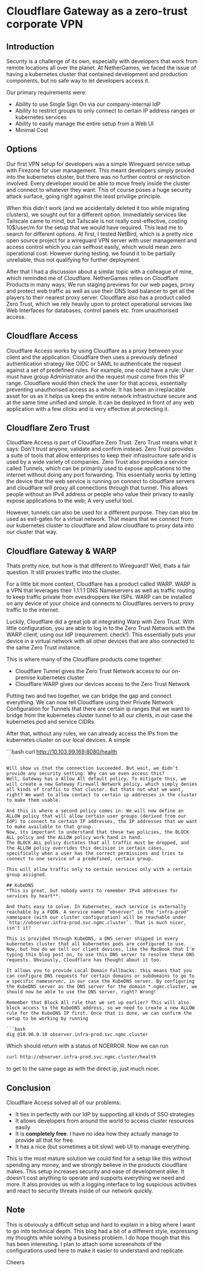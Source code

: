 # Cloudflare Gateway as a zero-trust corporate VPN

## Introduction
Security is a challenge of its own, especially with developers that work from remote locations all over the planet.
At NetherGames, we faced the issue of having a kubernetes cluster that contained development and production components, but no safe way to let developers access it.

Our primary requirements were:
- Ability to use Single Sign On via our company-internal IdP
- Ability to restrict groups to only connect to certain IP address ranges or kubernetes services
- Ability to easily manage the entire setup from a Web UI
- Minimal Cost

## Options
Our first VPN setup for developers was a simple Wireguard service setup with Firezone for user management. This meant developers simply proxied into the kubernetes cluster, but there was no further control or restriction involved. Every developer would be able to move freely inside the cluster and connect to whatever they want. This of course poses a huge security attack surface, going right against the least privilige principle. 

When this didn't work (and we accidentally deleted it too while migrating clusters), we sought out for a different option. Immediately services like Tailscale came to mind, but Tailscale is not really cost-effective, costing 10$/user/m for the setup that we would have required.
This lead me to search for different options. At first, I tested NetBird, which is a pretty nice open source project for a wireguard VPN server with user management and access control which you can selfhost easily, which would mean zero operational cost. However during testing, we found it to be partially unreliable, thus not qualifying for further deployment.

After that I had a discussion about a similar topic with a colleague of mine, which reminded me of Cloudflare. NetherGames relies on Cloudflare Products in many ways; We run staging previews for our web pages, proxy and protect web traffic as well as use their DNS load balancer to get all the players to their nearest proxy server. 
Cloudflare also has a product called Zero Trust, which we rely heavily upon to protect operational services like Web Interfaces for databases, control panels etc. from unauthorised access.

## Cloudflare Access
Cloudflare Access works by using Cloudflare as a proxy between your client and the application. Cloudflare then uses a previously defined authentication strategy like OIDC or SAML to authenticate the request against a set of predefined rules.
For example, one could have a rule: User must have group Administrator and the request must come from this IP range.
Cloudflare would then check the user for that access, essentially preventing unauthorised access as a whole.
It has been an irreplacable asset for us as it helps us keep the entire network infrastructure secure and at the same time unified and simple. It can be deployed in front of any web application with a few clicks and is very effective at protecting it.

## Cloudflare Zero Trust
Cloudflare Access is part of Cloudflare Zero Trust. Zero Trust means what it says: Don't trust anyone, validate and confirm instead. Zero Trust provides a suite of tools that allow enterprises to keep their infrastructure safe and is used by a wide variety of companies. Zero Trust also provides a service called Tunnels, which can be primarily used to expose applications to the internet without doing any port forwarding. 
This essentially works by letting the device that the web service is running on connect to cloudflare servers and cloudflare will proxy all connections through that tunnel. This allows people without an IPv4 address or people who value their privacy to easily expose applications to the web; A very useful tool.

However, tunnels can also be used for a different purpose. They can also be used as exit-gates for a virtual network. That means that we connect from our kubernetes cluster to cloudflare and allow cloudflare to proxy data into our cluster that way.


## Cloudflare Gateway & WARP
Thats pretty nice, but how is that different to Wireguard?
Well, thats a fair question. It still proxies traffic into the cluster. 

For a little bit more context, Cloudflare has a product called WARP. WARP is a VPN that leverages their 1.1.1.1 DNS Nameservers as well as traffic routing to keep traffic private from evesdroppers like ISPs. WARP can be installed on any device of your choice and connects to Cloudflares servers to proxy traffic to the internet.

Luckily, Cloudflare did a great job at integrating Warp with Zero Trust. With little configuration, you are able to log in to the Zero Trust Network with the WARP client, using our IdP (requirement: check!). This essentially puts your device in a virtual network with all other devices that are also connected to the same Zero Trust instance.

This is where many of the Cloudflare products come together:
- Cloudflare Tunnel gives the Zero Trust Network access to our on-premise kubernetes cluster
- Cloudflare WARP gives our devices access to the Zero Trust Network

Putting two and two together, we can bridge the gap and connect everything.
We can now tell Cloudflare using their Private Network Configuration for Tunnels that there are certain ip ranges that we want to bridge from the kubernetes cluster tunnel to all our clients, in our case the kubernetes pod and service CIDRs.

After that, without any rules, we can already access the IPs from the kubernetes cluster on our local devices. A simple

´´´bash
curl http://10.103.99.169:8080/health
```

Will show us that the connection succeeded. But wait, we didn't provide any security setting: Why can we even access this?
Well, Gateway has a Allow All default policy. To mitigate this, we will create a new Gateway Firewall Network policy, which simply denies all kinds of traffic to that cluster. But thats not what we want, right? We want to allow contact to certain ip addresses in the cluster to make them usable.

And this is where a second policy comes in: We will now define an ALLOW policy that will allow certain user groups (derived from our IdP) to connect to certain IP addresses, the IP addresses that we want to make available to that group.
Now, its important to understand that these two policies, the BLOCK ALL policy and the ALLOW policy work hand in hand.
The BLOCK ALL policy dictates that all traffic must be dropped, and the ALLOW policy overrides this decision in certain cases, specifically when a user has the correct permissions and tries to connect to one service of a predefined, certain group.

This will allow traffic only to certain services only with a certain group assigned.

## KubeDNS
*This is great, but nobody wants to remember IPv4 addresses for services by heart**.

And thats easy to solve. In Kubernetes, each service is externally reachable by a FQDN. A service named "observer" in the "infra-prod" namespace (with our cluster configuration) will be reachable under `http://observer.infra-prod.svc.ngmc.cluster`. That is much nicer, isn't it?

This is provided through KubeDNS, a DNS server shipped in every kubernetes cluster that all kubernetes pods are configured to use. Now, but how do we tell our client devices, like the MacBook that I'm typing this blog post on, to use this DNS server to resolve these DNS requests. Obviously, Cloudflare has thought about it too.

It allows you to provide Local Domain Fallbacks: this means that you can configure DNS requests for certain domains or subdomains to go to a specific nameserver, in our case the KubeDNS server. By configuring the KubeDNS server as the DNS server for the domain *.ngmc.cluster, we should now be able to use the DNS server, right? Wrong!

Remember that Block All rule that we set up earlier? This will also block access to the KubeDNS address, so we need to create a new ALLOW rule for the KubeDNS IP first. Once that is done, we can confirm the setup to be working by running

```bash
dig @10.96.0.10 observer.infra-prod.svc.ngmc.cluster
```

Which should return with a status of NOERROR. Now we can run
```bash
curl http://observer.infra-prod.svc.ngmc.cluster/health
```
to get to the same page as with the direct ip, just much nicer.

## Conclusion
Cloudflare Access solved all of our problems:
- It ties in perfectly with our IdP by supporting all kinds of SSO strategies
- It allows developers from around the world to access cluster resources easily
- It is **completely free**. I have no idea how they actually manage to provide all that for free.
- It has a nice (but sometimes a bit slow) web UI to manage everything.

This is the most mature solution we could find for a setup like this without spending any money, and we strongly believe in the products cloudflare makes. This setup increases security and ease of development alike. It doesn't cost anything to operate and supports everything we need and more. It also provides us with a logging interface to log suspicious activities and react to security threats inside of our network quickly.

## Note
This is obviously a difficult setup and hard to explain in a blog where I want to go into technical depth. This blog had a bit of a different style, expressing my thoughts while solving a business problem. I do hope though that this has been interesting. I plan to attach some screenshots of the configurations used here to make it easier to understand and replicate.

Cheers